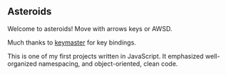 ## Asteroids

Welcome to asteroids! Move with arrows keys or AWSD.

Much thanks to [keymaster](https://github.com/madrobby/keymaster) for key bindings.

This is one of my first projects written in JavaScript. It emphasized well-organized namespacing, and object-oriented, clean code.